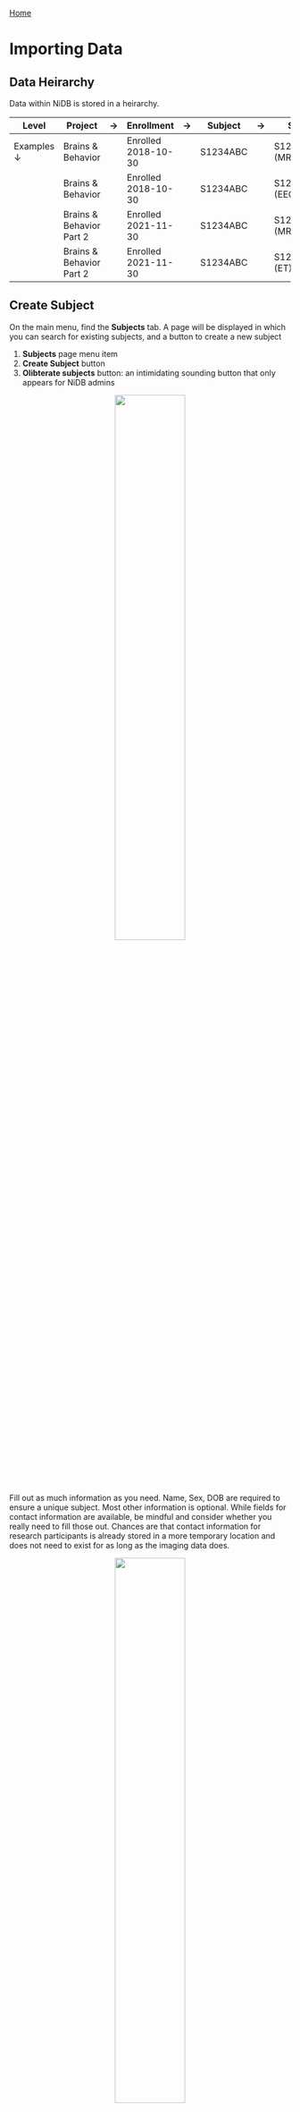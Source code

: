 <a href="index.html">Home</a>
  
# Importing Data

## Data Heirarchy
Data within NiDB is stored in a heirarchy.

|Level|Project|&rarr;|Enrollment|&rarr;|Subject|&rarr;|Study|&rarr;|Series|
|---|---|---|---|---|---|---|---|---|---|
|Examples &darr;|Brains & Behavior||Enrolled 2018-10-30||S1234ABC||S1234ABC1 (MR)||1 - T1w|
||Brains & Behavior||Enrolled 2018-10-30||S1234ABC||S1234ABC2 (EEG)||1 - GoNoGo|
||Brains & Behavior Part 2||Enrolled 2021-11-30||S1234ABC||S1234ABC3 (MR)||1 - T2w|
||Brains & Behavior Part 2||Enrolled 2021-11-30||S1234ABC||S1234ABC4 (ET)||1 - AntiSaccade|

## Create Subject
On the main menu, find the **Subjects** tab. A page will be displayed in which you can search for existing subjects, and a button to create a new subject

1. **Subjects** page menu item
2. **Create Subject** button
3. **Olibterate subjects** button: an intimidating sounding button that only appears for NiDB admins

<div align="center"><img src="https://user-images.githubusercontent.com/8302215/144305883-6007dc32-2284-4223-978f-975842bb0250.png" width="50%"></div>

Fill out as much information as you need. Name, Sex, DOB are required to ensure a unique subject. Most other information is optional. While fields for contact information are available, be mindful and consider whether you really need to fill those out. Chances are that contact information for research participants is already stored in a more temporary location and does not need to exist for as long as the imaging data does.
<div align="center"><img src="https://user-images.githubusercontent.com/8302215/144306665-afec15f7-bd67-41e3-b68c-665d3d5ea3fc.png" width="50%"></div>

The subject will now be assigned a UID, but will not be enrolled in any projects. Enroll the subject in the next section.
<div align="center"><img src="https://user-images.githubusercontent.com/8302215/144307513-607a92d3-6546-44b2-a97a-e1cd786a0e75.png" width="50%"></div>

## Enroll in Project
In the enrollments section, select the project you want to enroll in, and click Enroll. The subject will now be enrolled in the project. Permissions within NiDB are determined by the project, which is in theory associated with an IRB approved protocol. If a subject is not enrolled in a project, the default is to have no permissions to view or edit the subject. Now that the subject is part of a project, you will have permissions to edit the subject's details.
Once enrolled, you can edit the enrollment details and create studies.
<div align="center"><img src="https://user-images.githubusercontent.com/8302215/144307819-ad893e5b-e68d-4f10-a184-a3e37947f7c3.png" width="50%"></div>

## Create Imaging Study
There are three options for creating studies
1. Create a single empty study for a specific modality
2. Create a single study prefilled with empty series, from a template
3. Create a group of studies with empty series, from a template

Click **Create new imaging studies** to see these options. To create study templates or project templates, see Study Templates.
<div align="center"><img src="https://user-images.githubusercontent.com/8302215/144504221-08222370-8e7a-4b05-b045-cb575510bc46.png" width="50%"></div>

Once the study is created, it will appear in the list of imaging studies. Studies are given a unique number starting at 1 in order in which they are created. The studies are sorted by date in this list. While studies will often appear sequential by date and study number, this is because study numbers are incremented by each new study date added, and each new study often occurs at a later date. However, studies may be numbered in any order, regardless of date. If you create several studies for previous dates, if importing older data, if deleting or merging studies, this will cause study numbers to appear random. This is the normal behavior.
<div align="center"><img src="https://user-images.githubusercontent.com/8302215/144616105-237e31c5-d909-4679-bf24-50379b41cdad.png" width="50%"></div>

## Create Single Series/Upload data
MRI and non-MRI data are handled differently, because of the substantial amount of information contained in MRI headers. MRI series are created automatically during import, while all other imaging data can be imported automatically or manually.
### MRI
MRI series cannot be created manually, they must be imported as part of a dataset. See [Bulk Import of Large Datasets](#bulk-import-of-large-datasets) or [Automatic Import via DICOM receiver](#automatic-import-via-dicom-receiver). MRI series can be managed individually after automatic importing has occured.
### Non-MRI
Non-MRI data be imported automatically or manually. To manually import non-MRI data, first go into the imaging study. Then fill out the series number, protocol, date, notes. Series number and date are automatically filled, so change these if you need to. When done filling out the fields, click **Create Series**.
<div align="center"><img src="https://user-images.githubusercontent.com/8302215/144630122-41f9489b-9dde-41a0-b8a5-ff77e11ccf87.png" width="50%"></div>

The series will be created, with an option to create another series below it. Upload files by clicking the **Upload** button, or by dragging and dropping onto the **Upload** button. If you need to delete or rename files, click the **Manage files** button. This will display a list of files in that series, and you can rename the file by typing in the filename box.
<div align="center"><img src="https://user-images.githubusercontent.com/8302215/144631332-5f49c4ca-6c7f-472b-ae22-a3f977cc610c.png" width="50%"></div>

## Bulk Import of Large Datasets
The imaging import page can be accessed by the Data &rarr; Import Imaging menu. Because datasets can be large and take hours to days to completely import and archive, they are queued in import jobs. To import a dataset, click the **New Import** button.
<div align="center"><img src="https://user-images.githubusercontent.com/8302215/144643208-f19f16df-883b-428e-aed0-d94345b17341.png" width="50%"></div>

This will bring up the new import page.
<div align="center"><img src="https://user-images.githubusercontent.com/8302215/144643700-babe8612-1a14-429a-95bd-65c4ec32c1b6.png" width="50%"></div>

**Data Location**

|Field|Notes|
|---|---|
|Local computer|Upload files via the web browser. 'Local computer' is basically the computer from which the browser is being run, so this may be a Windows PC, Mac, or other browser based computer|
|NFS path|This is a path accessible from NiDB. The NiDB admin will need to configure access to NFS shares|

**Data Modality**

|Field|Notes|
|---|---|
|Automatically detect|This option will detect data modality based on the DICOM header. If you are importing DICOM data, use this option|
|Specific modality|If you definitely know the data being imported is all of one modality, chose this. Non-DICOM files are not guaranteed to have any identifying information, so the imported files must be named to encode the information in the name.|
|Unknown|This is a last ditch option to attempt to figure out the modality of the data by filename extension. It probably won't work|

**Destination Project** - Data must be imported into an existing project.

**Matching Criteria** - DICOM data only

|Field|Notes|
|---|---|
|Subject|**PatientID** - match the DICOM PatientID field to an existing UID or alternate UID<br>**Specific PatientID** - this ID will be applied to all imported data, ex `S0001` will be the ID used for all data in the entire import<br>**PatientID from directory name** - get the subject ID from the parent directory of the DICOM file. This will be the highest level directory name, ex for `12345/1/data/MRI` the subject ID will be `12345`<br>|
|Study|Default is to match studies by the DICOM fields Modality/StudyDate/StudyTime. Sometimes anonymized DICOM files have these fields blank, so StudyInstanceUID or StudyID must be used instead. If data is not importing as expected, check your DICOM tags and see if these study tags are valid|
|Series|The default is to match series by the DICOM field SeriesNumber. But sometimes this field is blank, and SeriesDate/SeriesTime or SeriesUID must be used instead. If data is not importing as expected, check your DICOM tags to see if these series tags are valid|

After all of the import information is filled out, click Upload. You can view the import by clicking on it. The import has 5 stages, described below.

|Stage|Possible Status & Description|
|---|---|
|Started|The upload has been submitted. You will likely see this status if you are importing data via NFS, rather than through local web upload|
|Upload|**Uploading** - The data is being uploaded<br>**Uploaded** - Data has finished uploading|
|Parsing|**Parsing** - The data is being parsed. Depending on the size of the dataset, this could be minutes, hours, or days<br>**Parsed** - The data has been parsed, meaning the IDs, series, and other information have been read and the data organized into a Subject&rarr;Study&rarr;Series heirarchy. Once parsing is complete, you must select the data to be archived|
|Archive|**Archiving** - The data is being archived. Depending on the size of the dataset, this could be minutes, hours, or days<br>**Archived** - The data is finished archiving|
|Complete|The entire import process has finished|

## Automatic Import via DICOM receiver

## Bulk Upload of non-MRI data
